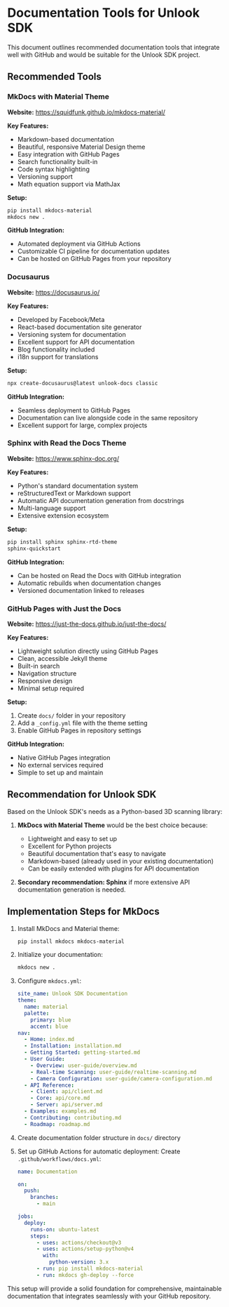 # Documentation Tools for Unlook SDK

This document outlines recommended documentation tools that integrate well with GitHub and would be suitable for the Unlook SDK project.

## Recommended Tools

### MkDocs with Material Theme
**Website:** https://squidfunk.github.io/mkdocs-material/

**Key Features:**
- Markdown-based documentation 
- Beautiful, responsive Material Design theme
- Easy integration with GitHub Pages
- Search functionality built-in
- Code syntax highlighting
- Versioning support
- Math equation support via MathJax

**Setup:**
```bash
pip install mkdocs-material
mkdocs new .
```

**GitHub Integration:**
- Automated deployment via GitHub Actions
- Customizable CI pipeline for documentation updates
- Can be hosted on GitHub Pages from your repository

### Docusaurus
**Website:** https://docusaurus.io/

**Key Features:**
- Developed by Facebook/Meta
- React-based documentation site generator
- Versioning system for documentation
- Excellent support for API documentation
- Blog functionality included
- i18n support for translations

**Setup:**
```bash
npx create-docusaurus@latest unlook-docs classic
```

**GitHub Integration:**
- Seamless deployment to GitHub Pages
- Documentation can live alongside code in the same repository
- Excellent support for large, complex projects

### Sphinx with Read the Docs Theme
**Website:** https://www.sphinx-doc.org/

**Key Features:**
- Python's standard documentation system
- reStructuredText or Markdown support
- Automatic API documentation generation from docstrings
- Multi-language support
- Extensive extension ecosystem

**Setup:**
```bash
pip install sphinx sphinx-rtd-theme
sphinx-quickstart
```

**GitHub Integration:**
- Can be hosted on Read the Docs with GitHub integration
- Automatic rebuilds when documentation changes
- Versioned documentation linked to releases

### GitHub Pages with Just the Docs
**Website:** https://just-the-docs.github.io/just-the-docs/

**Key Features:**
- Lightweight solution directly using GitHub Pages
- Clean, accessible Jekyll theme
- Built-in search
- Navigation structure
- Responsive design
- Minimal setup required

**Setup:**
1. Create `docs/` folder in your repository
2. Add a `_config.yml` file with the theme setting
3. Enable GitHub Pages in repository settings

**GitHub Integration:**
- Native GitHub Pages integration
- No external services required
- Simple to set up and maintain

## Recommendation for Unlook SDK

Based on the Unlook SDK's needs as a Python-based 3D scanning library:

1. **MkDocs with Material Theme** would be the best choice because:
   - Lightweight and easy to set up
   - Excellent for Python projects
   - Beautiful documentation that's easy to navigate
   - Markdown-based (already used in your existing documentation)
   - Can be easily extended with plugins for API documentation

2. **Secondary recommendation: Sphinx** if more extensive API documentation generation is needed.

## Implementation Steps for MkDocs

1. Install MkDocs and Material theme:
   ```bash
   pip install mkdocs mkdocs-material
   ```

2. Initialize your documentation:
   ```bash
   mkdocs new .
   ```

3. Configure `mkdocs.yml`:
   ```yaml
   site_name: Unlook SDK Documentation
   theme:
     name: material
     palette:
       primary: blue
       accent: blue
   nav:
     - Home: index.md
     - Installation: installation.md
     - Getting Started: getting-started.md
     - User Guide:
       - Overview: user-guide/overview.md
       - Real-time Scanning: user-guide/realtime-scanning.md
       - Camera Configuration: user-guide/camera-configuration.md
     - API Reference:
       - Client: api/client.md
       - Core: api/core.md
       - Server: api/server.md
     - Examples: examples.md
     - Contributing: contributing.md
     - Roadmap: roadmap.md
   ```

4. Create documentation folder structure in `docs/` directory

5. Set up GitHub Actions for automatic deployment:
   Create `.github/workflows/docs.yml`:
   ```yaml
   name: Documentation

   on:
     push:
       branches:
         - main

   jobs:
     deploy:
       runs-on: ubuntu-latest
       steps:
         - uses: actions/checkout@v3
         - uses: actions/setup-python@v4
           with:
             python-version: 3.x
         - run: pip install mkdocs-material
         - run: mkdocs gh-deploy --force
   ```

This setup will provide a solid foundation for comprehensive, maintainable documentation that integrates seamlessly with your GitHub repository.